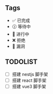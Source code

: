 ## Tags

- ✅ 已完成
- 🕧 等待中
- 💬 进行中
- ❌ 拒绝
- 🐞 漏洞

## TODOLIST

- [ ] 搭建 nestjs 脚手架
- [ ] 搭建 react 脚手架
- [ ] 搭建 vue3 脚手架
